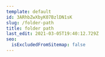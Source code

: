 ```yaml
---
template: default
id: 3ARhbZwXbyK07BzlDN1sK
slug: /folder-path
title: folder path
last_edit: 2021-03-05T19:40:12.729Z
seo:
  isExcludedFromSitemap: false
---
```

